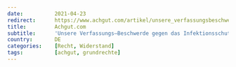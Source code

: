 ```yaml
---
date:          2021-04-23
redirect:      https://www.achgut.com/artikel/unsere_verfassungsbeschwerde_gegen_das_infektionsschutzgesetz
title:         Achgut.com
subtitle:      'Unsere Verfassungs–Beschwerde gegen das Infektionsschutz–Gesetz'
country:       DE
categories:    [Recht, Widerstand]
tags:          [achgut, grundrechte]
---
```

